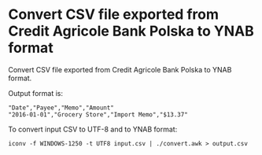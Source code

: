# Convert CSV file exported from Credit Agricole Bank Polska to YNAB format

Convert CSV file exported from Credit Agricole Bank Polska to YNAB format.

Output format is:
```
"Date","Payee","Memo","Amount"
"2016-01-01","Grocery Store","Import Memo","$13.37"
```

To convert input CSV to UTF-8 and to YNAB format:
```
iconv -f WINDOWS-1250 -t UTF8 input.csv | ./convert.awk > output.csv
```
